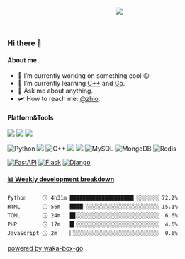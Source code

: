 <br>
<br>
<br>

<p align="center">
  <img src="https://i.giphy.com/media/vzO0Vc8b2VBLi/200.webp">
</p>
<br>

### Hi there 👋

#### About me

- 🔭 I’m currently working on something cool 😉
- 🌱 I’m currently learning [C++](http://www.cplusplus.com/) and [Go](https://golang.org/).
- 💬 Ask me about anything.
- 🛩️ How to reach me: [@zhio](zhioccc@163.com).


#### Platform&Tools

[![](https://img.shields.io/badge/macOS-Catalina-d0d1d4?style=flat-square&logo=Apple)](<[https://](https://www.apple.com/macos/catalina/)>)
[![](https://img.shields.io/badge/Windows-10-2376bc?style=flat-square&logo=windows&logoColor=ffffff)](https://www.microsoft.com/windows/get-windows-10)
[![](https://img.shields.io/badge/IDE-Visual%20Studio%20Code-blue?style=flat-square&logo=visual-studio-code&logoColor=ffffff)](https://code.visualstudio.com/)

![Python](https://img.shields.io/badge/-Python-black?style=flat-square&logo=Python)
[![](https://img.shields.io/badge/-Golang-00ADD8?style=flat-square&logo=go&logoColor=ffffff)](https://golang.org/)
![C++](https://img.shields.io/badge/-C++-00599C?style=flat-square&logo=c)
[![](https://img.shields.io/badge/-Docker-2496ED?style=flat-square&logo=Docker&logoColor=ffffff)](https://www.docker.com/)
[![](https://img.shields.io/badge/-Nginx-269539?style=flat-square&logo=Nginx&logoColor=ffffff)](https://nginx.org/)
![MySQL](https://img.shields.io/badge/-MySQL-black?style=flat-square&logo=mysql)
![MongoDB](https://img.shields.io/badge/-MongoDB-black?style=flat-square&logo=mongodb)
![Redis](https://img.shields.io/badge/-Redis-black?style=flat-square&logo=Redis)

[![FastAPI](https://img.shields.io/badge/Python_framework-FastAPI-teal?style=flat-square&logo=python&logoColor=white)](https://fastapi.tiangolo.com/)
[![Flask](https://img.shields.io/badge/Python_framework-Flask-teal?style=flat-square&logo=python&logoColor=white)](https://flask.palletsprojects.com/en/1.1.x/)
[![Django](https://img.shields.io/badge/Python_framework-Django-teal?style=flat-square&logo=python&logoColor=white)](https://www.djangoproject.com/)
<!-- waka-box start -->
#### <a href="https://gist.github.com/80356bae3f9208a3332e231da508caea" target="_blank">📊 Weekly development breakdown</a>
```text
Python     🕓 4h31m ████████████████████▏░░░░░░░ 72.2%
HTML       🕓 56m   ████▏░░░░░░░░░░░░░░░░░░░░░░░ 15.1%
TOML       🕓 24m   █▊░░░░░░░░░░░░░░░░░░░░░░░░░░  6.6%
PHP        🕓 17m   █▎░░░░░░░░░░░░░░░░░░░░░░░░░░  4.6%
JavaScript 🕓 2m    ▏░░░░░░░░░░░░░░░░░░░░░░░░░░░  0.6%
```
<!-- Powered by https://github.com/YouEclipse/waka-box-go . -->
<!-- waka-box end -->

[powered by waka-box-go](https://github.com/YouEclipse/waka-box-go)


<!--
**YouEclipse/YouEclipse** is a ✨ _special_ ✨ repository because its `README.md` (this file) appears on your GitHub profile.

Here are some ideas to get you started:

- 🔭 I’m currently working on [KLOOK](https://www.klook.com)
- 🌱 I’m currently learning Kubernetes and Istio
- 👯 I’m looking to collaborate on ...
- 🤔 I’m looking for help with ...
- 💬 Ask me about ...
- 📫 How to reach me: ...
- 😄 Pronouns: ...
- ⚡ Fun fact: ...
-->
